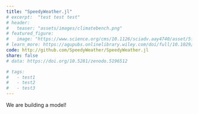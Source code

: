 ```yaml
---
title: "SpeedyWeather.jl"
# excerpt:  "test test test"
# header:
#   teaser: "assets/images/climatebench.png"
# featured_figure: 
#   image: "https://www.science.org/cms/10.1126/sciadv.aay4740/asset/5f0263bd-fc33-4dc6-87df-46a19f3ab895/assets/graphic/aay4740-f2.jpeg"
# learn_more: https://agupubs.onlinelibrary.wiley.com/doi/full/10.1029/2021MS002954
code: http://github.com/SpeedyWeather/SpeedyWeather.jl
share: false
# data: https://doi.org/10.5281/zenodo.5196512

# tags:
#   - test1
#   - test2
#   - test3
---
```


We are building a model!
 

